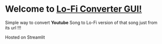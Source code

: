 # Welcome to [Lo-Fi Converter GUI!](https://streamlit.io/)
Simple way to convert **Youtube** Song to Lo-Fi version of that song just from its url !!!

Hosted on Streamlit
